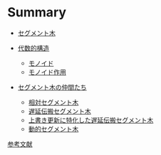 # Summary

- [セグメント木]()

- [代数的構造](./algebra/introduction.md)
  - [モノイド](./algebra/monoid.md)
  - [モノイド作用](./algebra/monoid_action.md)

- [セグメント木の仲間たち]()
  - [相対セグメント木]()
  - [遅延伝搬セグメント木]()
  - [上書き更新に特化した遅延伝搬セグメント木]()
  - [動的セグメント木]()

[参考文献](./reference.md)
